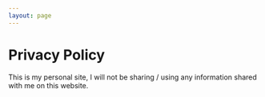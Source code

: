 ```yaml
---
layout: page
---
```


# Privacy Policy

This is my personal site, I will not be sharing / using any information shared with me on this website.